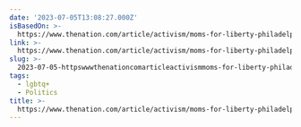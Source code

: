 ```yaml
---
date: '2023-07-05T13:08:27.000Z'
isBasedOn: >-
  https://www.thenation.com/article/activism/moms-for-liberty-philadelphia-protests/
link: >-
  https://www.thenation.com/article/activism/moms-for-liberty-philadelphia-protests/
slug: >-
  2023-07-05-httpswwwthenationcomarticleactivismmoms-for-liberty-philadelphia-protests
tags:
  - lgbtq+
  - Politics
title: >-
  https://www.thenation.com/article/activism/moms-for-liberty-philadelphia-protests/
---
```


